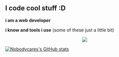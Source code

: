 ## I code cool stuff :D

**i am a web developer** 

**i know and tools i use**
(some of these just a little bit)
<p align="center">
  <a href="https://github.com/nobodycares-lo">
    <img src="https://skillicons.dev/icons?i=cs,cpp,css,html,js,discord,ai,java,ps,robloxstudio,unity,vscode,windows,nodejs,godot,eclipse,github,idea" />
  </a>
</p>

<!---
Nobodycares-lo/Nobodycares-lo is a ✨ special ✨ repository because its `README.md` (this file) appears on your GitHub profile.
You can click the Preview link to take a look at your changes.
--->
[![Nobodycares's GitHub stats](https://github-readme-stats.vercel.app/api?username=nobodycares-lo&theme=dark)](https://github.com/anuraghazra/github-readme-stats)


